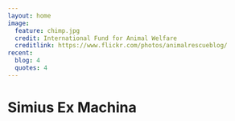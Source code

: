 ```yaml
---
layout: home
image:
  feature: chimp.jpg
  credit: International Fund for Animal Welfare
  creditlink: https://www.flickr.com/photos/animalrescueblog/
recent:
  blog: 4
  quotes: 4
---
```


# Simius Ex Machina
